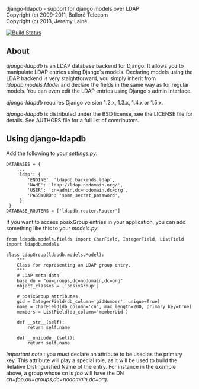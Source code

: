 django-ldapdb - support for django models over LDAP  
Copyright (c) 2009-2011, Bolloré Telecom  
Copyright (c) 2013, Jeremy Lainé

[![Build Status](https://travis-ci.org/jlaine/django-ldapdb.png)](https://travis-ci.org/jlaine/django-ldapdb)

About
-----

_django-ldapdb_ is an LDAP database backend for Django. It allows you to
manipulate LDAP entries using Django's models. Declaring models using the
LDAP backend is very staightforward, you simply inherit from
_ldapdb.models.Model_ and declare the fields in the same way as for regular
models. You can even edit the LDAP entries using Django's admin interface.

_django-ldapdb_ requires Django version 1.2.x, 1.3.x, 1.4.x or 1.5.x.

_django-ldapdb_ is distributed under the BSD license, see the LICENSE
file for details. See AUTHORS file for a full list of contributors.

Using django-ldapdb
-------------------

Add the following to your _settings.py_:

    DATABASES = {
        ...
        'ldap': {
            'ENGINE': 'ldapdb.backends.ldap',
            'NAME': 'ldap://ldap.nodomain.org/',
            'USER': 'cn=admin,dc=nodomain,dc=org',
            'PASSWORD': 'some_secret_password',
         }
     }
    DATABASE_ROUTERS = ['ldapdb.router.Router']

If you want to access posixGroup entries in your application, you can add
something like this to your _models.py_:

    from ldapdb.models.fields import CharField, IntegerField, ListField
    import ldapdb.models

    class LdapGroup(ldapdb.models.Model):
        """
        Class for representing an LDAP group entry.
        """
        # LDAP meta-data
        base_dn = "ou=groups,dc=nodomain,dc=org"
        object_classes = ['posixGroup']

        # posixGroup attributes
        gid = IntegerField(db_column='gidNumber', unique=True)
        name = CharField(db_column='cn', max_length=200, primary_key=True)
        members = ListField(db_column='memberUid')

        def __str__(self):
            return self.name

        def __unicode__(self):
            return self.name

_Important note_ : you _must_ declare an attribute to be used as the primary
key. This attribute will play a special role, as it will be used to build the
Relative Distinguished Name of the entry. For instance in the example above,
a group whose cn is _foo_ will have the DN _cn=foo,ou=groups,dc=nodomain,dc=org_.
